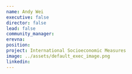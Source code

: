 ```yaml
---
name: Andy Wei
executive: false
director: false
lead: false
community_manager:   
erevna:  
position:  
project: International Socioeconomic Measures
image: ../assets/default_exec_image.png
linkedin: 
---
```

